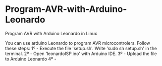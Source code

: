 # Program-AVR-with-Arduino-Leonardo
Program AVR with Arduino Leonardo in Linux

You can use arduino Leonardo to program AVR microcontrolers. Follow these steps:
1º - Execute the file 'setup.sh'. Write 'sudo sh setup.sh' in the terminal.
2º - Open 'leonardoISP.ino' with Arduino IDE.
3º - Upload the file to Arduino Leonardo
4º - 
